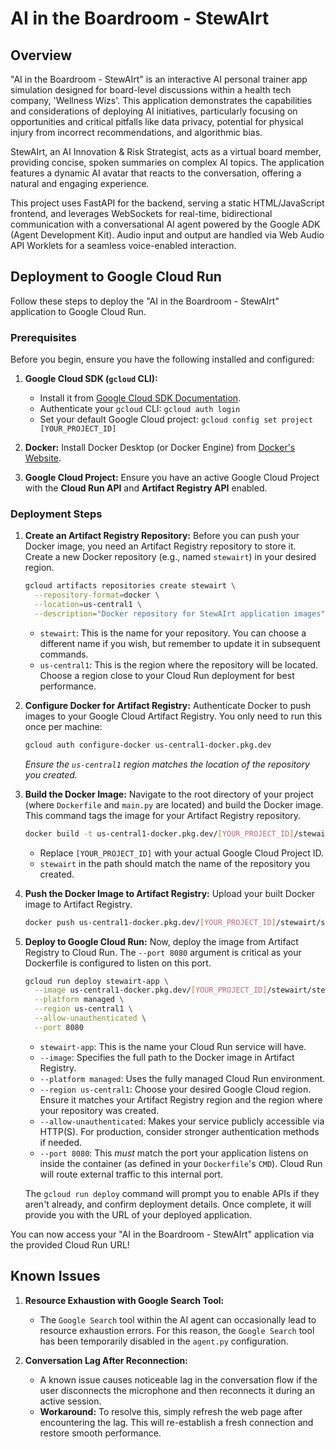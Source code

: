 # AI in the Boardroom - StewAIrt

## Overview

"AI in the Boardroom - StewAIrt" is an interactive AI personal trainer app simulation designed for board-level discussions within a health tech company, 'Wellness Wizs'. This application demonstrates the capabilities and considerations of deploying AI initiatives, particularly focusing on opportunities and critical pitfalls like data privacy, potential for physical injury from incorrect recommendations, and algorithmic bias.

StewAIrt, an AI Innovation & Risk Strategist, acts as a virtual board member, providing concise, spoken summaries on complex AI topics. The application features a dynamic AI avatar that reacts to the conversation, offering a natural and engaging experience.

This project uses FastAPI for the backend, serving a static HTML/JavaScript frontend, and leverages WebSockets for real-time, bidirectional communication with a conversational AI agent powered by the Google ADK (Agent Development Kit). Audio input and output are handled via Web Audio API Worklets for a seamless voice-enabled interaction.

## Deployment to Google Cloud Run

Follow these steps to deploy the "AI in the Boardroom - StewAIrt" application to Google Cloud Run.

### Prerequisites

Before you begin, ensure you have the following installed and configured:

1.  **Google Cloud SDK (`gcloud` CLI):**
    * Install it from [Google Cloud SDK Documentation](https://cloud.google.com/sdk/docs).
    * Authenticate your `gcloud` CLI: `gcloud auth login`
    * Set your default Google Cloud project: `gcloud config set project [YOUR_PROJECT_ID]`

2.  **Docker:** Install Docker Desktop (or Docker Engine) from [Docker's Website](https://www.docker.com/get-started).

3.  **Google Cloud Project:** Ensure you have an active Google Cloud Project with the **Cloud Run API** and **Artifact Registry API** enabled.

### Deployment Steps

1.  **Create an Artifact Registry Repository:**
    Before you can push your Docker image, you need an Artifact Registry repository to store it. Create a new Docker repository (e.g., named `stewairt`) in your desired region.

    ```bash
    gcloud artifacts repositories create stewairt \
      --repository-format=docker \
      --location=us-central1 \
      --description="Docker repository for StewAIrt application images"
    ```
    * `stewairt`: This is the name for your repository. You can choose a different name if you wish, but remember to update it in subsequent commands.
    * `us-central1`: This is the region where the repository will be located. Choose a region close to your Cloud Run deployment for best performance.

2.  **Configure Docker for Artifact Registry:**
    Authenticate Docker to push images to your Google Cloud Artifact Registry. You only need to run this once per machine:

    ```bash
    gcloud auth configure-docker us-central1-docker.pkg.dev
    ```

    *Ensure the `us-central1` region matches the location of the repository you created.*

3.  **Build the Docker Image:**
    Navigate to the root directory of your project (where `Dockerfile` and `main.py` are located) and build the Docker image. This command tags the image for your Artifact Registry repository.

    ```bash
    docker build -t us-central1-docker.pkg.dev/[YOUR_PROJECT_ID]/stewairt/stewairt-app:latest .
    ```

    * Replace `[YOUR_PROJECT_ID]` with your actual Google Cloud Project ID.
    * `stewairt` in the path should match the name of the repository you created.

4.  **Push the Docker Image to Artifact Registry:**
    Upload your built Docker image to Artifact Registry.

    ```bash
    docker push us-central1-docker.pkg.dev/[YOUR_PROJECT_ID]/stewairt/stewairt-app:latest
    ```

5.  **Deploy to Google Cloud Run:**
    Now, deploy the image from Artifact Registry to Cloud Run. The `--port 8080` argument is critical as your Dockerfile is configured to listen on this port.

    ```bash
    gcloud run deploy stewairt-app \
      --image us-central1-docker.pkg.dev/[YOUR_PROJECT_ID]/stewairt/stewairt-app:latest \
      --platform managed \
      --region us-central1 \
      --allow-unauthenticated \
      --port 8080
    ```

    * `stewairt-app`: This is the name your Cloud Run service will have.
    * `--image`: Specifies the full path to the Docker image in Artifact Registry.
    * `--platform managed`: Uses the fully managed Cloud Run environment.
    * `--region us-central1`: Choose your desired Google Cloud region. Ensure it matches your Artifact Registry region and the region where your repository was created.
    * `--allow-unauthenticated`: Makes your service publicly accessible via HTTP(S). For production, consider stronger authentication methods if needed.
    * `--port 8080`: This *must* match the port your application listens on inside the container (as defined in your `Dockerfile`'s `CMD`). Cloud Run will route external traffic to this internal port.

    The `gcloud run deploy` command will prompt you to enable APIs if they aren't already, and confirm deployment details. Once complete, it will provide you with the URL of your deployed application.

You can now access your "AI in the Boardroom - StewAIrt" application via the provided Cloud Run URL!

## Known Issues

1.  **Resource Exhaustion with Google Search Tool:**
    * The `Google Search` tool within the AI agent can occasionally lead to resource exhaustion errors. For this reason, the `Google Search` tool has been temporarily disabled in the `agent.py` configuration.

2.  **Conversation Lag After Reconnection:**
    * A known issue causes noticeable lag in the conversation flow if the user disconnects the microphone and then reconnects it during an active session.
    * **Workaround:** To resolve this, simply refresh the web page after encountering the lag. This will re-establish a fresh connection and restore smooth performance.